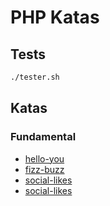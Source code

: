 # PHP Katas

## Tests

``` bash
./tester.sh
```

## Katas

### Fundamental

- [hello-you](./src/HelloYou/HelloYou.php)
- [fizz-buzz](./src/FizzBuzz/FizzBuzz.php)
- [social-likes](./src/SocialLikes/SocialLikes.php)
- [social-likes](./src/ComplementaryDna/ComplementaryDna.php)

